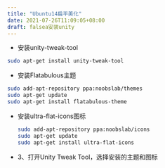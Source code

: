 ```yaml
---
title: "Ubuntu14扁平美化"
date: 2021-07-26T11:09:05+08:00
draft: falsea安装unity
---
```


+ 安装unity-tweak-tool

```bash
sudo apt-get install unity-tweak-tool
```

+ 安装Flatabulous主题 

```bash
sudo add-apt-repository ppa:noobslab/themes
sudo apt-get update
sudo apt-get install flatabulous-theme
```

+ 安装ultra-flat-icons图标

  ```bash
  sudo add-apt-repository ppa:noobslab/icons
  sudo apt-get update
  sudo apt-get install ultra-flat-icons
  ```

+ 3、打开Unity Tweak Tool，选择安装的主题和图标 

